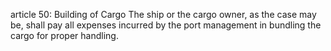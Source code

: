 article 50: Building of Cargo
The ship or the cargo owner, as the case may be, shall pay all expenses incurred by the port management in bundling the cargo for proper handling. 
<ul>
</ul>
